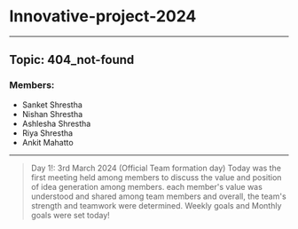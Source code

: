 # Innovative-project-2024
--------------------------------
## Topic: 404_not-found
### Members:
- Sanket Shrestha
- Nishan Shrestha
- Ashlesha Shrestha
- Riya Shrestha
- Ankit Mahatto
------------------------------------
> Day 1!: 3rd March 2024 (Official Team formation day)
> Today was the first meeting held among members to discuss the value and position of idea generation among members. each member's value was understood and shared among team members and overall, the team's strength and teamwork were determined. Weekly goals and Monthly goals were set today!
